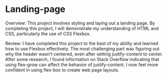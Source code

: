 # Landing-page

Overview:
This project involves styling and laying out a landing page. By completing this project, I will demonstrate my understanding of HTML and CSS, particularly the use of CSS Flexbox.

Review:
I have completed this project to the best of my ability and learned how to use Flexbox effectively. The most challenging part was figuring out why the header wasn't centered, even after setting justify-content to center. After some research, I found information on Stack Overflow indicating that using flex-grow can affect the behavior of justify-content. I now feel more confident in using flex-box to create web page layouts.

